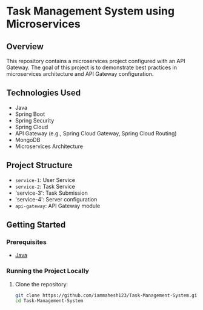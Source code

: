 # Task Management System using Microservices

## Overview

This repository contains a microservices project configured with an API Gateway. The goal of this project is to demonstrate best practices in microservices architecture and API Gateway configuration.

## Technologies Used

- Java
- Spring Boot
- Spring Security
- Spring Cloud
- API Gateway (e.g., Spring Cloud Gateway, Spring Cloud Routing)
- MongoDB 
- Microservices Architecture

## Project Structure

- `service-1`: User Service
- `service-2`: Task Service
- 'service-3': Task Submission
- 'service-4': Server configuration
- `api-gateway`: API Gateway module

## Getting Started

### Prerequisites

- [Java](https://www.oracle.com/java/technologies/javase-downloads.html)

### Running the Project Locally

1. Clone the repository:

   ```bash
   git clone https://github.com/iammahesh123/Task-Management-System.git
   cd Task-Management-System
